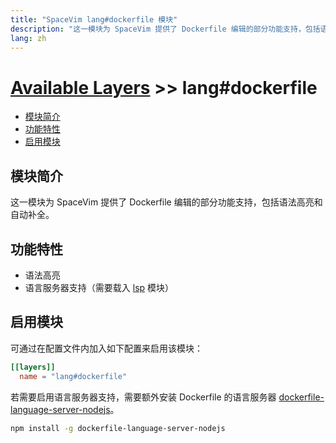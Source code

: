 ```yaml
---
title: "SpaceVim lang#dockerfile 模块"
description: "这一模块为 SpaceVim 提供了 Dockerfile 编辑的部分功能支持，包括语法高亮和自动补全。"
lang: zh
---
```


# [Available Layers](../../) >> lang#dockerfile

<!-- vim-markdown-toc GFM -->

- [模块简介](#模块简介)
- [功能特性](#功能特性)
- [启用模块](#启用模块)

<!-- vim-markdown-toc -->

## 模块简介

这一模块为 SpaceVim 提供了 Dockerfile 编辑的部分功能支持，包括语法高亮和自动补全。

## 功能特性

- 语法高亮
- 语言服务器支持（需要载入 [lsp](../language-server-protocol/) 模块）

## 启用模块

可通过在配置文件内加入如下配置来启用该模块：

```toml
[[layers]]
  name = "lang#dockerfile"
```

若需要启用语言服务器支持，需要额外安装 Dockerfile 的语言服务器 [dockerfile-language-server-nodejs](https://github.com/rcjsuen/dockerfile-language-server-nodejs)。

```sh
npm install -g dockerfile-language-server-nodejs
```
